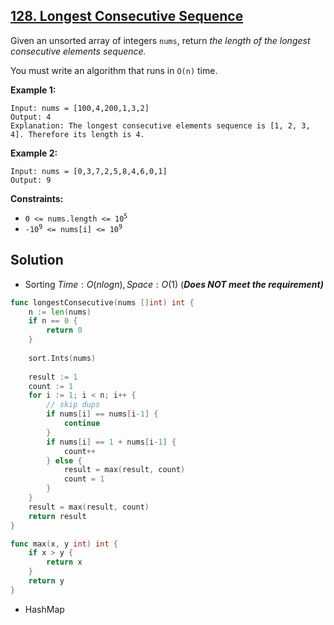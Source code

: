 ## [128. Longest Consecutive Sequence](https://leetcode.com/problems/longest-consecutive-sequence/)


Given an unsorted array of integers `nums`, return _the length of the longest consecutive elements sequence._

You must write an algorithm that runs in `O(n)` time.

**Example 1:**

```
Input: nums = [100,4,200,1,3,2]
Output: 4
Explanation: The longest consecutive elements sequence is [1, 2, 3, 4]. Therefore its length is 4.
```

**Example 2:**

```
Input: nums = [0,3,7,2,5,8,4,6,0,1]
Output: 9
```

**Constraints:**

*   <code>0 <= nums.length <= 10<sup>5</sup></code>
*   <code>-10<sup>9</sup> <= nums[i] <= 10<sup>9</sup></code>



## Solution

- Sorting	$Time: O(nlogn), Space: O(1)$ 	(***Does NOT meet the requirement)***

```go
func longestConsecutive(nums []int) int {
    n := len(nums)
    if n == 0 {
        return 0
    }
    
    sort.Ints(nums)
    
    result := 1
    count := 1
    for i := 1; i < n; i++ {
        // skip dups
        if nums[i] == nums[i-1] {
            continue
        }
        if nums[i] == 1 + nums[i-1] {
            count++
        } else {
            result = max(result, count)
            count = 1
        }
    }
    result = max(result, count)
    return result
}

func max(x, y int) int {
    if x > y {
        return x
    }
    return y
}
```

- HashMap

```go

```

